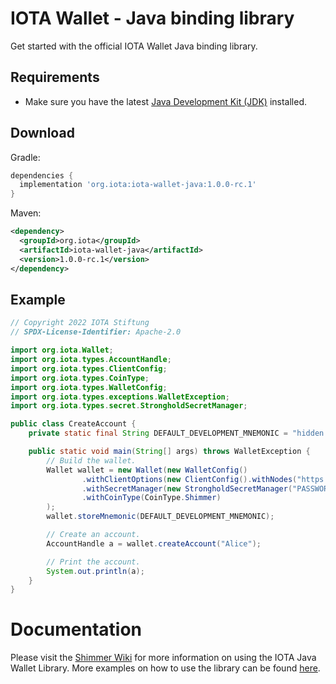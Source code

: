 # IOTA Wallet - Java binding library

Get started with the official IOTA Wallet Java binding library.

## Requirements

* Make sure you have the latest [Java Development Kit (JDK)](https://www.oracle.com/java/technologies/downloads/) installed.

## Download

Gradle:
```gradle
dependencies {
  implementation 'org.iota:iota-wallet-java:1.0.0-rc.1'
}
```

Maven:
```xml
<dependency>
  <groupId>org.iota</groupId>
  <artifactId>iota-wallet-java</artifactId>
  <version>1.0.0-rc.1</version>
</dependency>
```

## Example

```java
// Copyright 2022 IOTA Stiftung
// SPDX-License-Identifier: Apache-2.0

import org.iota.Wallet;
import org.iota.types.AccountHandle;
import org.iota.types.ClientConfig;
import org.iota.types.CoinType;
import org.iota.types.WalletConfig;
import org.iota.types.exceptions.WalletException;
import org.iota.types.secret.StrongholdSecretManager;

public class CreateAccount {
    private static final String DEFAULT_DEVELOPMENT_MNEMONIC = "hidden enroll proud copper decide negative orient asset speed work dolphin atom unhappy game cannon scheme glow kid ring core name still twist actor";

    public static void main(String[] args) throws WalletException {
        // Build the wallet.
        Wallet wallet = new Wallet(new WalletConfig()
                .withClientOptions(new ClientConfig().withNodes("https://api.testnet.shimmer.network"))
                .withSecretManager(new StrongholdSecretManager("PASSWORD_FOR_ENCRYPTION", null, "example-wallet"))
                .withCoinType(CoinType.Shimmer)
        );
        wallet.storeMnemonic(DEFAULT_DEVELOPMENT_MNEMONIC);

        // Create an account.
        AccountHandle a = wallet.createAccount("Alice");

        // Print the account.
        System.out.println(a);
    }
}
```

# Documentation

Please visit the [Shimmer Wiki](https://wiki.iota.org/shimmer/wallet.rs/welcome) for more information on using the IOTA Java Wallet Library.
More examples on how to use the library can be found [here](examples/src/main).